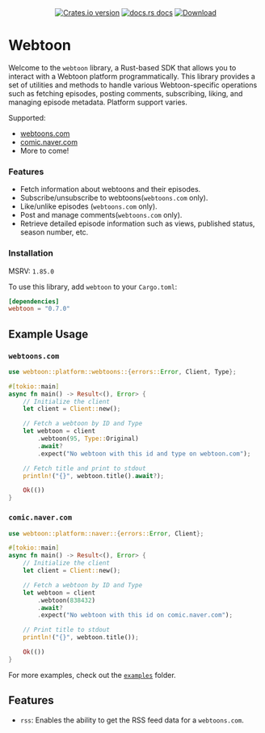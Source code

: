 <div align="center">
  <!-- Version -->
  <a href="https://crates.io/crates/webtoon">
    <img src="https://img.shields.io/crates/v/webtoon.svg?style=flat-square"
    alt="Crates.io version" /></a>
  <!-- Docs -->
  <a href="https://docs.rs/webtoon">
  <img src="https://img.shields.io/badge/docs-latest-blue.svg?style=flat-square" alt="docs.rs docs" /></a>
  <!-- Downloads -->
  <a href="https://crates.io/crates/webtoon">
    <img src="https://img.shields.io/crates/d/webtoon.svg?style=flat-square" alt="Download" />
  </a>
</div>

# Webtoon

Welcome to the `webtoon` library, a Rust-based SDK that allows you to interact with a Webtoon platform programmatically.
This library provides a set of utilities and methods to handle various Webtoon-specific operations such as fetching episodes,
posting comments, subscribing, liking, and managing episode metadata. Platform support varies.

Supported:
- [webtoons.com](https://www.webtoons.com/)
- [comic.naver.com](https://comic.naver.com/)
- More to come!

### Features

- Fetch information about webtoons and their episodes.
- Subscribe/unsubscribe to webtoons(`webtoons.com` only).
- Like/unlike episodes (`webtoons.com` only).
- Post and manage comments(`webtoons.com` only).
- Retrieve detailed episode information such as views, published status, season number, etc.

### Installation

MSRV: `1.85.0`

To use this library, add `webtoon` to your `Cargo.toml`:

```toml
[dependencies]
webtoon = "0.7.0"
```

## Example Usage

### `webtoons.com`

```rust
use webtoon::platform::webtoons::{errors::Error, Client, Type};

#[tokio::main]
async fn main() -> Result<(), Error> {
    // Initialize the client
    let client = Client::new();

    // Fetch a webtoon by ID and Type
    let webtoon = client
        .webtoon(95, Type::Original)
        .await?
        .expect("No webtoon with this id and type on webtoon.com");

    // Fetch title and print to stdout
    println!("{}", webtoon.title().await?);

    Ok(())
}

```
### `comic.naver.com`

```rust
use webtoon::platform::naver::{errors::Error, Client};

#[tokio::main]
async fn main() -> Result<(), Error> {
    // Initialize the client
    let client = Client::new();

    // Fetch a webtoon by ID and Type
    let webtoon = client
        .webtoon(838432)
        .await?
        .expect("No webtoon with this id on comic.naver.com");

    // Print title to stdout
    println!("{}", webtoon.title());

    Ok(())
}
```

For more examples, check out the [`examples`](https://github.com/Webtoon-Studio/webtoon/tree/main/examples) folder.

## Features

- `rss`: Enables the ability to get the RSS feed data for a `webtoons.com`.
